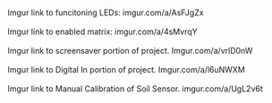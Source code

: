 <br /> Imgur link to funcitoning LEDs: imgur.com/a/AsFJgZx <br />
<br />Imgur link to enabled matrix: imgur.com/a/4sMvrqY <br />
<br /> Imgur link to screensaver portion of project. Imgur.com/a/vrlD0nW <br />
<br /> Imgur link to Digital In portion of project. Imgur.com/a/l6uNWXM <br />
<br /> Imgur link to Manual Calibration of Soil Sensor. imgur.com/a/UgL2v6t <br />
